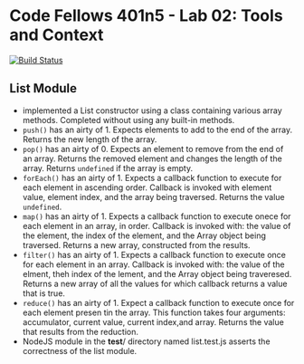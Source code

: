 # Code Fellows 401n5 - Lab 02: Tools and Context
[![Build Status](https://travis-ci.com/hjmendoza/02-tools-and-context.svg?branch=lab-haley)](https://travis-ci.com/hjmendoza/02-tools-and-context)

## List Module
  * implemented a List constructor using a class containing various array methods. Completed without using any built-in methods.
  * `push()` has an airty of 1. Expects elements to add to the end of the array. Returns the new length of the array.
  * `pop()` has an airty of 0. Expects an element to remove from the end of an array. Returns the removed element and changes the length of the array. Returns `undefined` if the array is empty.
  * `forEach()` has an airty of 1. Expects a callback function to execute for each element in ascending order. Callback is invoked with element value, element index, and the array being traversed. Returns the value `undefined`.
  * `map()` has an airty of 1. Expects a callback function to execute onece for each element in an array, in order. Callback is invoked with: the value of the element, the index of the element, and the Array object being traversed. Returns a new array, constructed from the results. 
  * `filter()` has an airty of 1. Expects a callback function to execute once for each element in an array. Callback is invoked with: the value of the elment, theh index of the lement, and the Array object being traveresed. Returns a new array of all the values for which callback returns a value that is true.
  * `reduce()` has an airty of 1. Expect a callback function to execute once for each element presen tin the array. This function takes four arguments: accumulator, current value, current index,and array. Returns the value that results from the reduction.
  * NodeJS module in the __test__/ directory named list.test.js asserts the correctness of the list module.

 